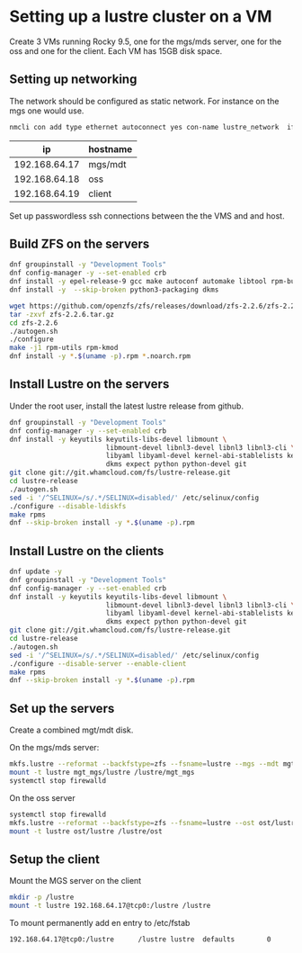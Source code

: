 
# Setting up a lustre cluster on a VM

Create 3 VMs running Rocky 9.5, one for the mgs/mds server, one for the oss and one for the client.
Each VM has 15GB disk space.

## Setting up networking

The network should be configured as static network. For instance on the mgs one would use.

```bash
nmcli con add type ethernet autoconnect yes con-name lustre_network  ifname enp0s1 ip4 192.168.64.17 gw4 192.168.64.1 ipv4.dns 192.168.64.1
```

ip | hostname
-- | ---
192.168.64.17 |  mgs/mdt
192.168.64.18 |  oss
192.168.64.19 |  client

Set up passwordless ssh connections between the the VMS and and host.
## Build ZFS on the servers

```bash
dnf groupinstall -y "Development Tools"
dnf config-manager -y --set-enabled crb
dnf install -y epel-release-9 gcc make autoconf automake libtool rpm-build kernel-rpm-macros libtirpc-devel libblkid-devel libuuid-devel libudev-devel openssl-devel zlib-devel libaio-devel libattr-devel elfutils-libelf-devel kernel-devel-$(uname -r) kernel-abi-stablelists-$(uname -r | sed 's/\.[^.]\+$//') python3 python3-devel python3-setuptools python3-cffi libffi-devel
dnf install -y  --skip-broken python3-packaging dkms

wget https://github.com/openzfs/zfs/releases/download/zfs-2.2.6/zfs-2.2.6.tar.gz
tar -zxvf zfs-2.2.6.tar.gz 
cd zfs-2.2.6
./autogen.sh
./configure
make -j1 rpm-utils rpm-kmod
dnf install -y *.$(uname -p).rpm *.noarch.rpm
```

## Install Lustre on the servers

Under the root user, install the latest lustre release from github.

```bash
dnf groupinstall -y "Development Tools" 
dnf config-manager -y --set-enabled crb
dnf install -y keyutils keyutils-libs-devel libmount \
                        libmount-devel libnl3-devel libnl3 libnl3-cli \
                        libyaml libyaml-devel kernel-abi-stablelists kernel-rpm-macros \
                        dkms expect python python-devel git
git clone git://git.whamcloud.com/fs/lustre-release.git
cd lustre-release
./autogen.sh
sed -i '/^SELINUX=/s/.*/SELINUX=disabled/' /etc/selinux/config 
./configure --disable-ldiskfs
make rpms
dnf --skip-broken install -y *.$(uname -p).rpm
```

## Install Lustre on the clients

```bash
dnf update -y
dnf groupinstall -y "Development Tools" 
dnf config-manager -y --set-enabled crb
dnf install -y keyutils keyutils-libs-devel libmount \
                        libmount-devel libnl3-devel libnl3 libnl3-cli \
                        libyaml libyaml-devel kernel-abi-stablelists kernel-rpm-macros \
                        dkms expect python python-devel git
git clone git://git.whamcloud.com/fs/lustre-release.git
cd lustre-release
./autogen.sh
sed -i '/^SELINUX=/s/.*/SELINUX=disabled/' /etc/selinux/config 
./configure --disable-server --enable-client
make rpms
dnf --skip-broken install -y *.$(uname -p).rpm
```
## Set up the servers

Create a combined mgt/mdt disk.

On the mgs/mds server:

```bash
mkfs.lustre --reformat --backfstype=zfs --fsname=lustre --mgs --mdt mgt_mgs/lustre  /dev/vdb
mount -t lustre mgt_mgs/lustre /lustre/mgt_mgs
systemctl stop firewalld
```

On the oss server

```bash
systemctl stop firewalld
mkfs.lustre --reformat --backfstype=zfs --fsname=lustre --ost ost/lustre --mgsnode=192.168.64.17@tpc0 --index=0  /dev/vdb
mount -t lustre ost/lustre /lustre/ost
```



## Setup the client


Mount the MGS server on the client

```bash
mkdir -p /lustre
mount -t lustre 192.168.64.17@tcp0:/lustre /lustre
```

To mount permanently add en entry to /etc/fstab

```bash
192.168.64.17@tcp0:/lustre      /lustre lustre  defaults        0       0
```